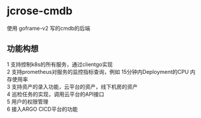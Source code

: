# jcrose-cmdb
使用 goframe-v2 写的cmdb的后端  

## 功能构想  
1 支持控制k8s的所有服务，通过clientgo实现  
2 支持prometheus对服务的监控指标查询，例如 15分钟内Deployment的CPU 内存使用率  
3 支持资产的录入功能，云平台的资产，线下机房的资产  
4 巡检任务的实现，调用云平台的API接口  
5 用户的权限管理  
6 接入ARGO CICD平台的功能  
